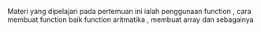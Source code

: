 Materi yang dipelajari pada pertemuan ini ialah penggunaan function , cara membuat function baik function aritmatika , membuat array dan sebagainya